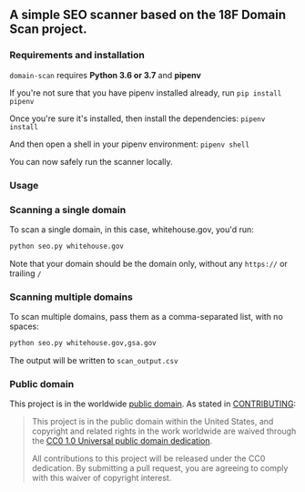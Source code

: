 ## A simple SEO scanner based on the 18F Domain Scan project.

### Requirements and installation

`domain-scan` requires **Python 3.6 or 3.7** and **pipenv**

If you're not sure that you have pipenv installed already, run 
`pip install pipenv`

Once you're sure it's installed, then install the dependencies:
`pipenv install`

And then open a shell in your pipenv environment:
`pipenv shell`

You can now safely run the scanner locally.

### Usage

### Scanning a single domain

To scan a single domain, in this case, whitehouse.gov, you'd run:

```bash
python seo.py whitehouse.gov
```

Note that your domain should be the domain only, without any `https://` or trailing `/`

### Scanning multiple domains

To scan multiple domains, pass them as a comma-separated list, with no spaces:

```bash
python seo.py whitehouse.gov,gsa.gov
```

The output will be written to `scan_output.csv`

### Public domain

This project is in the worldwide [public domain](LICENSE.md). As stated in [CONTRIBUTING](CONTRIBUTING.md):

> This project is in the public domain within the United States, and copyright and related rights in the work worldwide are waived through the [CC0 1.0 Universal public domain dedication](https://creativecommons.org/publicdomain/zero/1.0/).
>
> All contributions to this project will be released under the CC0 dedication. By submitting a pull request, you are agreeing to comply with this waiver of copyright interest.
